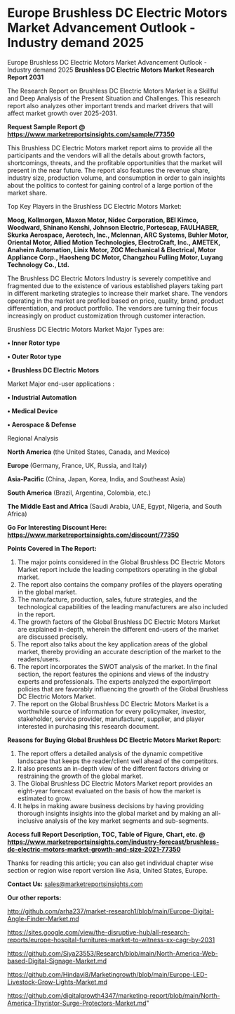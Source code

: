 # Europe Brushless DC Electric Motors Market Advancement Outlook - Industry demand 2025
Europe Brushless DC Electric Motors Market Advancement Outlook - Industry demand 2025
<strong>Brushless DC Electric Motors Market Research Report 2031</strong>

The Research Report on Brushless DC Electric Motors Market is a Skillful and Deep Analysis of the Present Situation and Challenges. This research report also analyzes other important trends and market drivers that will affect market growth over 2025-2031.

<strong>Request Sample Report @ <a href=https://www.marketreportsinsights.com/sample/77350>https://www.marketreportsinsights.com/sample/77350</a></strong>

This Brushless DC Electric Motors market report aims to provide all the participants and the vendors will all the details about growth factors, shortcomings, threats, and the profitable opportunities that the market will present in the near future. The report also features the revenue share, industry size, production volume, and consumption in order to gain insights about the politics to contest for gaining control of a large portion of the market share.

Top Key Players in the Brushless DC Electric Motors Market:

<strong>Moog, Kollmorgen, Maxon Motor, Nidec Corporation, BEI Kimco, Woodward, Shinano Kenshi, Johnson Electric, Portescap, FAULHABER, Skurka Aerospace, Aerotech, Inc., Mclennan, ARC Systems, Buhler Motor, Oriental Motor, Allied Motion Technologies, ElectroCraft, Inc., AMETEK, Anaheim Automation, Linix Motor, ZGC Mechanical & Electrical, Motor Appliance Corp., Haosheng DC Motor, Changzhou Fulling Motor, Luyang Technology Co., Ltd.</strong>

The Brushless DC Electric Motors Industry is severely competitive and fragmented due to the existence of various established players taking part in different marketing strategies to increase their market share. The vendors operating in the market are profiled based on price, quality, brand, product differentiation, and product portfolio. The vendors are turning their focus increasingly on product customization through customer interaction.

Brushless DC Electric Motors Market Major Types are:

<strong>• Inner Rotor type

• Outer Rotor type

• Brushless DC Electric Motors</strong>

Market Major end-user applications :

<strong>• Industrial Automation

• Medical Device

• Aerospace & Defense</strong>

Regional Analysis

</u><strong><b>North America</b></strong> (the United States, Canada, and Mexico)

<strong><b>Europe </b></strong>(Germany, France, UK, Russia, and Italy)

<strong><b>Asia-Pacific</b></strong> (China, Japan, Korea, India, and Southeast Asia)

<strong><b>South America</b></strong> (Brazil, Argentina, Colombia, etc.)

<strong><b>The Middle East and Africa</b></strong> (Saudi Arabia, UAE, Egypt, Nigeria, and South Africa)

<strong>Go For Interesting Discount Here: <a href=https://www.marketreportsinsights.com/discount/77350>https://www.marketreportsinsights.com/discount/77350</a></strong>

<strong>Points Covered in The Report:</strong>
<ol>
  <li>The major points considered in the Global Brushless DC Electric Motors Market report include the leading competitors operating in the global market.</li>
  <li>The report also contains the company profiles of the players operating in the global market.</li>
  <li>The manufacture, production, sales, future strategies, and the technological capabilities of the leading manufacturers are also included in the report.</li>
  <li>The growth factors of the Global Brushless DC Electric Motors Market are explained in-depth, wherein the different end-users of the market are discussed precisely.</li>
  <li>The report also talks about the key application areas of the global market, thereby providing an accurate description of the market to the readers/users.</li>
  <li>The report incorporates the SWOT analysis of the market. In the final section, the report features the opinions and views of the industry experts and professionals. The experts analyzed the export/import policies that are favorably influencing the growth of the Global Brushless DC Electric Motors Market.</li>
  <li>The report on the Global Brushless DC Electric Motors Market is a worthwhile source of information for every policymaker, investor, stakeholder, service provider, manufacturer, supplier, and player interested in purchasing this research document.</li>
</ol>
<strong>Reasons for Buying Global Brushless DC Electric Motors Market Report:</strong>

<ol>
  <li>The report offers a detailed analysis of the dynamic competitive landscape that keeps the reader/client well ahead of the competitors.</li>
  <li>It also presents an in-depth view of the different factors driving or restraining the growth of the global market.</li>
  <li>The Global Brushless DC Electric Motors Market report provides an eight-year forecast evaluated on the basis of how the market is estimated to grow.</li>
  <li>It helps in making aware business decisions by having providing thorough insights insights into the global market and by making an all-inclusive analysis of the key market segments and sub-segments.</li>
</ol>
<strong>Access full Report Description, TOC, Table of Figure, Chart, etc. @ <a href=https://www.marketreportsinsights.com/industry-forecast/brushless-dc-electric-motors-market-growth-and-size-2021-77350>https://www.marketreportsinsights.com/industry-forecast/brushless-dc-electric-motors-market-growth-and-size-2021-77350</a></strong>


Thanks for reading this article; you can also get individual chapter wise section or region wise report version like Asia, United States, Europe.

<strong>Contact Us:</strong>
sales@marketreportsinsights.com

<strong>Our other reports:</strong>

<a href=http://github.com/arha237/market-research1/blob/main/Europe-Digital-Angle-Finder-Market.md>http://github.com/arha237/market-research1/blob/main/Europe-Digital-Angle-Finder-Market.md</a>

<a href=https://sites.google.com/view/the-disruptive-hub/all-research-reports/europe-hospital-furnitures-market-to-witness-xx-cagr-by-2031>https://sites.google.com/view/the-disruptive-hub/all-research-reports/europe-hospital-furnitures-market-to-witness-xx-cagr-by-2031</a>

<a href=https://github.com/Siya23553/Research/blob/main/North-America-Web-based-Digital-Signage-Market.md>https://github.com/Siya23553/Research/blob/main/North-America-Web-based-Digital-Signage-Market.md</a>

<a href=https://github.com/Hindavi8/Marketingrowth/blob/main/Europe-LED-Livestock-Grow-Lights-Market.md>https://github.com/Hindavi8/Marketingrowth/blob/main/Europe-LED-Livestock-Grow-Lights-Market.md</a>

<a href=https://github.com/digitalgrowth4347/marketing-report/blob/main/North-America-Thyristor-Surge-Protectors-Market.md>https://github.com/digitalgrowth4347/marketing-report/blob/main/North-America-Thyristor-Surge-Protectors-Market.md</a>"
